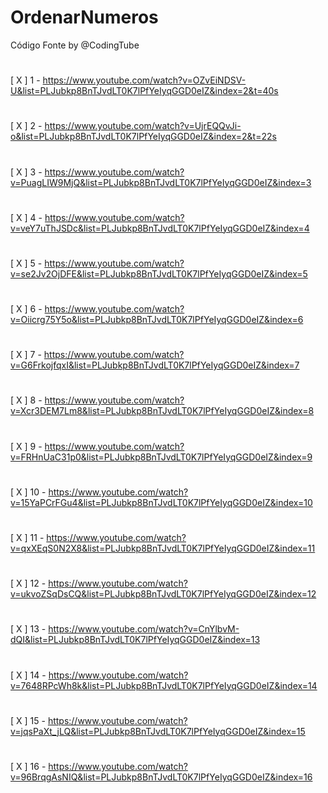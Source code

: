 # OrdenarNumeros
Código Fonte by @CodingTube

#
[ X ] 1 - https://www.youtube.com/watch?v=OZvEiNDSV-U&list=PLJubkp8BnTJvdLT0K7lPfYeIyqGGD0eIZ&index=2&t=40s
#
[ X ] 2 - https://www.youtube.com/watch?v=UjrEQQvJi-o&list=PLJubkp8BnTJvdLT0K7lPfYeIyqGGD0eIZ&index=2&t=22s
#
[ X ] 3 - https://www.youtube.com/watch?v=PuagLIW9MjQ&list=PLJubkp8BnTJvdLT0K7lPfYeIyqGGD0eIZ&index=3
#
[ X ] 4 - https://www.youtube.com/watch?v=veY7uThJSDc&list=PLJubkp8BnTJvdLT0K7lPfYeIyqGGD0eIZ&index=4
#
[ X ] 5 - https://www.youtube.com/watch?v=se2Jv2OjDFE&list=PLJubkp8BnTJvdLT0K7lPfYeIyqGGD0eIZ&index=5
#
[ X ] 6 - https://www.youtube.com/watch?v=Oiicrg75Y5o&list=PLJubkp8BnTJvdLT0K7lPfYeIyqGGD0eIZ&index=6
#
[ X ] 7 - https://www.youtube.com/watch?v=G6FrkojfqxI&list=PLJubkp8BnTJvdLT0K7lPfYeIyqGGD0eIZ&index=7
#
[ X ] 8 - https://www.youtube.com/watch?v=Xcr3DEM7Lm8&list=PLJubkp8BnTJvdLT0K7lPfYeIyqGGD0eIZ&index=8
#
[ X ] 9 - https://www.youtube.com/watch?v=FRHnUaC31p0&list=PLJubkp8BnTJvdLT0K7lPfYeIyqGGD0eIZ&index=9
#
[ X ] 10 - https://www.youtube.com/watch?v=15YaPCrFGu4&list=PLJubkp8BnTJvdLT0K7lPfYeIyqGGD0eIZ&index=10
#
[ X ] 11 - https://www.youtube.com/watch?v=qxXEqS0N2X8&list=PLJubkp8BnTJvdLT0K7lPfYeIyqGGD0eIZ&index=11
#
[ X ] 12 - https://www.youtube.com/watch?v=ukvoZSqDsCQ&list=PLJubkp8BnTJvdLT0K7lPfYeIyqGGD0eIZ&index=12
#
[ X ] 13 - https://www.youtube.com/watch?v=CnYlbvM-dQI&list=PLJubkp8BnTJvdLT0K7lPfYeIyqGGD0eIZ&index=13
#
[ X ] 14 - https://www.youtube.com/watch?v=7648RPcWh8k&list=PLJubkp8BnTJvdLT0K7lPfYeIyqGGD0eIZ&index=14
#
[ X ] 15 - https://www.youtube.com/watch?v=jqsPaXt_jLQ&list=PLJubkp8BnTJvdLT0K7lPfYeIyqGGD0eIZ&index=15
#
[ X ] 16 - https://www.youtube.com/watch?v=96BrqgAsNIQ&list=PLJubkp8BnTJvdLT0K7lPfYeIyqGGD0eIZ&index=16
